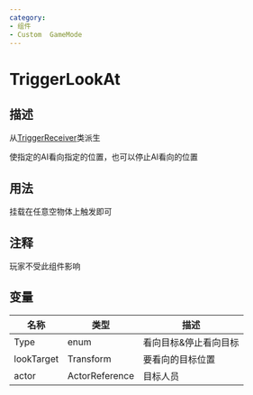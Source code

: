 ```yaml
---
category: 
- 组件
- Custom  GameMode
---
```

# TriggerLookAt
## 描述
从[TriggerReceiver](./TriggerReceiver.md)类派生

使指定的AI看向指定的位置，也可以停止AI看向的位置
## 用法

挂载在任意空物体上触发即可

## 注释

玩家不受此组件影响

## 变量
| 名称 | 类型 | 描述 |
| ----------- | ----------- | ----------- |
| Type | enum | 看向目标&停止看向目标 |  
| lookTarget | Transform | 要看向的目标位置 |  
| actor | ActorReference | 目标人员 |  
